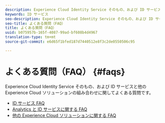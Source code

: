 ```yaml
---
description: Experience Cloud Identity Service そのもの、および ID サービスと他の Experience Cloud ソリューションの組み合わせに関してよくある質問です。
keywords: ID サービス
seo-description: Experience Cloud Identity Service そのもの、および ID サービスと他の Experience Cloud ソリューションの組み合わせに関してよくある質問です。
seo-title: よくある質問（FAQ）
title: よくある質問（FAQ）
uuid: b075957b-165f-4087-99ad-bf608b4d4967
translation-type: tm+mt
source-git-commit: e6d65f1bfed187d7440512e8f3c2de0550506c95

---
```



# よくある質問（FAQ） {#faqs}

Experience Cloud Identity Service そのもの、および ID サービスと他の Experience Cloud ソリューションの組み合わせに関してよくある質問です。

* [ID サービス FAQ](faq.md)
* [Analytics と ID サービスに関する FAQ](analytics-faq.md)
* [他の Experience Cloud ソリューションに関する FAQ](other-faq.md)
